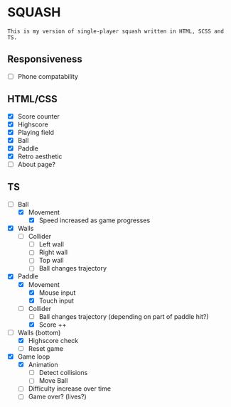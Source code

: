 # SQUASH

    This is my version of single-player squash written in HTML, SCSS and TS.

## Responsiveness

- [ ] Phone compatability

## HTML/CSS

- [x] Score counter
- [x] Highscore
- [x] Playing field
- [x] Ball
- [x] Paddle
- [x] Retro aesthetic
- [ ] About page?

## TS

- [ ] Ball
  - [x] Movement
    - [x] Speed increased as game progresses
- [x] Walls
  - [ ] Collider
    - [ ] Left wall
    - [ ] Right wall
    - [ ] Top wall
    - [ ] Ball changes trajectory
- [x] Paddle
  - [x] Movement
    - [x] Mouse input
    - [x] Touch input
  - [ ] Collider
    - [ ] Ball changes trajectory (depending on part of paddle hit?)
    - [x] Score ++
- [ ] Walls (bottom)
  - [x] Highscore check
  - [ ] Reset game
- [x] Game loop
  - [x] Animation
    - [ ] Detect collisions
    - [ ] Move Ball
  - [ ] Difficulty increase over time
  - [ ] Game over? (lives?)
